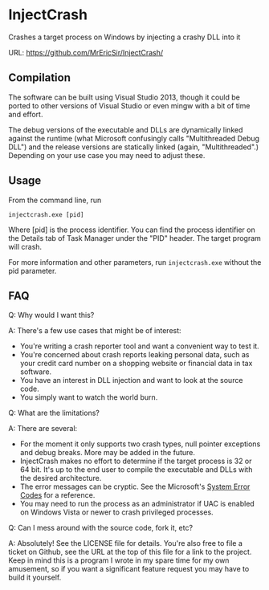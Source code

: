 # InjectCrash
Crashes a target process on Windows by injecting a crashy DLL into it

URL: https://github.com/MrEricSir/InjectCrash/

## Compilation

The software can be built using Visual Studio 2013, though it could be ported to other versions of Visual Studio or even mingw with a bit of time and effort. 

The debug versions of the executable and DLLs are dynamically linked against the runtime (what Microsoft confusingly calls "Multithreaded Debug DLL") and the release versions are statically linked (again, "Multithreaded".)  Depending on your use case you may need to adjust these.

## Usage

From the command line, run

`injectcrash.exe [pid]`

Where [pid] is the process identifier. You can find the process identifier on the Details tab of Task Manager under the "PID" header. The target program will crash.

For more information and other parameters, run `injectcrash.exe` without the pid parameter.

## FAQ

Q: Why would I want this?

A: There's a few use cases that might be of interest:

* You're writing a crash reporter tool and want a convenient way to test it.
* You're concerned about crash reports leaking personal data, such as your credit card number on a shopping website or financial data in tax software.
* You have an interest in DLL injection and want to look at the source code.
* You simply want to watch the world burn.

Q: What are the limitations?

A: There are several:

* For the moment it only supports two crash types, null pointer exceptions and debug breaks. More may be added in the future. 
* InjectCrash makes no effort to determine if the target process is 32 or 64 bit. It's up to the end user to compile the executable and DLLs with the desired architecture.
* The error messages can be cryptic. See the Microsoft's [System Error Codes](https://msdn.microsoft.com/en-us/library/windows/desktop/ms681381(v=vs.85).aspx) for a reference. 
* You may need to run the process as an administrator if UAC is enabled on Windows Vista or newer to crash privileged processes.

Q: Can I mess around with the source code, fork it, etc?

A: Absolutely! See the LICENSE file for details. You're also free to file a ticket on Github, see the URL at the top of this file for a link to the project. Keep in mind this is a program I wrote in my spare time for my own amusement, so if you want a significant feature request you may have to build it yourself.
